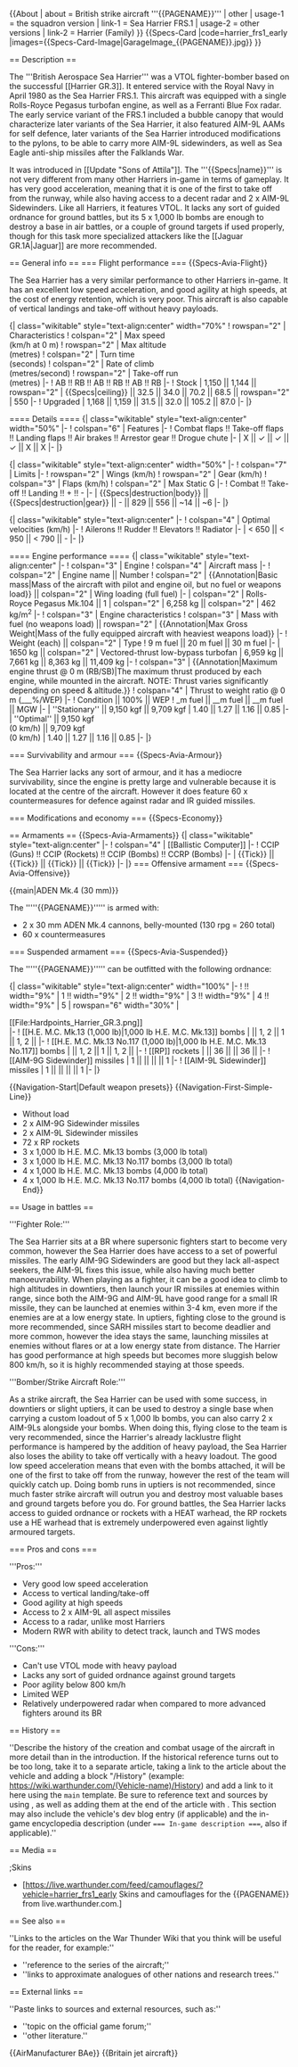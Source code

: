 {{About
| about = British strike aircraft '''{{PAGENAME}}'''
| other
| usage-1 = the squadron version
| link-1 = Sea Harrier FRS.1
| usage-2 = other versions
| link-2 = Harrier (Family)
}}
{{Specs-Card
|code=harrier_frs1_early
|images={{Specs-Card-Image|GarageImage_{{PAGENAME}}.jpg}}
}}

== Description ==
<!-- ''In the description, the first part should be about the history of and the creation and combat usage of the aircraft, as well as its key features. In the second part, tell the reader about the aircraft in the game. Insert a screenshot of the vehicle, so that if the novice player does not remember the vehicle by name, he will immediately understand what kind of vehicle the article is talking about.'' -->
The '''British Aerospace Sea Harrier''' was a VTOL fighter-bomber based on the successful [[Harrier GR.3]]. It entered service with the Royal Navy in April 1980 as the Sea Harrier FRS.1. This aircraft was equipped with a single Rolls-Royce Pegasus turbofan engine, as well as a Ferranti Blue Fox radar. The early service variant of the FRS.1 included a bubble canopy that would characterize later variants of the Sea Harrier, it also featured AIM-9L AAMs for self defence, later variants of the Sea Harrier introduced modifications to the pylons, to be able to carry more AIM-9L sidewinders, as well as Sea Eagle anti-ship missiles after the Falklands War.

It was introduced in [[Update "Sons of Attila"]]. The '''{{Specs|name}}''' is not very different from many other Harriers in-game in terms of gameplay. It has very good acceleration, meaning that it is one of the first to take off from the runway, while also having access to a decent radar and 2 x AIM-9L Sidewinders. Like all Harriers, it features VTOL. It lacks any sort of guided ordnance for ground battles, but its 5 x 1,000 lb bombs are enough to destroy a base in air battles, or a couple of ground targets if used properly, though for this task more specialized attackers like the [[Jaguar GR.1A|Jaguar]] are more recommended.

== General info ==
=== Flight performance ===
{{Specs-Avia-Flight}}
<!-- ''Describe how the aircraft behaves in the air. Speed, manoeuvrability, acceleration and allowable loads - these are the most important characteristics of the vehicle.'' -->
The Sea Harrier has a very similar performance to other Harriers in-game. It has an excellent low speed acceleration, and good agility at high speeds, at the cost of energy retention, which is very poor. This aircraft is also capable of vertical landings and take-off without heavy payloads.

{| class="wikitable" style="text-align:center" width="70%"
! rowspan="2" | Characteristics
! colspan="2" | Max speed<br>(km/h at 0 m)
! rowspan="2" | Max altitude<br>(metres)
! colspan="2" | Turn time<br>(seconds)
! colspan="2" | Rate of climb<br>(metres/second)
! rowspan="2" | Take-off run<br>(metres)
|-
! AB !! RB !! AB !! RB !! AB !! RB
|-
! Stock
| 1,150 || 1,144 || rowspan="2" | {{Specs|ceiling}} || 32.5 || 34.0 || 70.2 || 68.5 || rowspan="2" | 550
|-
! Upgraded
| 1,168 || 1,159 || 31.5 || 32.0 || 105.2 || 87.0
|-
|}

==== Details ====
{| class="wikitable" style="text-align:center" width="50%"
|-
! colspan="6" | Features
|-
! Combat flaps !! Take-off flaps !! Landing flaps !! Air brakes !! Arrestor gear !! Drogue chute
|-
| X || ✓ || ✓ || ✓ || X || X     <!-- ✓ -->
|-
|}

{| class="wikitable" style="text-align:center" width="50%"
|-
! colspan="7" | Limits
|-
! rowspan="2" | Wings (km/h)
! rowspan="2" | Gear (km/h)
! colspan="3" | Flaps (km/h)
! colspan="2" | Max Static G
|-
! Combat !! Take-off !! Landing !! + !! -
|-
| {{Specs|destruction|body}} || {{Specs|destruction|gear}} || - || 829 || 556 || ~14 || ~6
|-
|}

{| class="wikitable" style="text-align:center"
|-
! colspan="4" | Optimal velocities (km/h)
|-
! Ailerons !! Rudder !! Elevators !! Radiator
|-
| < 650 || < 950 || < 790 || -
|-
|}

==== Engine performance ====
{| class="wikitable" style="text-align:center"
|-
! colspan="3" | Engine
! colspan="4" | Aircraft mass
|-
! colspan="2" | Engine name || Number
! colspan="2" | {{Annotation|Basic mass|Mass of the aircraft with pilot and engine oil, but no fuel or weapons load}} || colspan="2" | Wing loading (full fuel)
|-
| colspan="2" | Rolls-Royce Pegasus Mk.104 || 1
| colspan="2" | 6,258 kg || colspan="2" | 462 kg/m<sup>2</sup>
|-
! colspan="3" | Engine characteristics
! colspan="3" | Mass with fuel (no weapons load) || rowspan="2" | {{Annotation|Max Gross<br>Weight|Mass of the fully equipped aircraft with heaviest weapons load}}
|-
! Weight (each) || colspan="2" | Type
! 9 m fuel || 20 m fuel || 30 m fuel
|-
| 1650 kg || colspan="2" | Vectored-thrust low-bypass turbofan
| 6,959 kg || 7,661 kg || 8,363 kg || 11,409 kg
|-
! colspan="3" | {{Annotation|Maximum engine thrust @ 0 m (RB/SB)|The maximum thrust produced by each engine, while mounted in the aircraft. NOTE: Thrust varies significantly depending on speed & altitude.}}
! colspan="4" | Thrust to weight ratio @ 0 m (___%/WEP)
|-
! Condition || 100% || WEP
! _m fuel || __m fuel || __m fuel || MGW
|-
| ''Stationary'' || 9,150 kgf || 9,709 kgf
| 1.40 || 1.27 || 1.16 || 0.85
|-
| ''Optimal'' || 9,150 kgf<br>(0 km/h) || 9,709 kgf<br>(0 km/h)
| 1.40 || 1.27 || 1.16 || 0.85
|-
|}

=== Survivability and armour ===
{{Specs-Avia-Armour}}
<!-- ''Examine the survivability of the aircraft. Note how vulnerable the structure is and how secure the pilot is, whether the fuel tanks are armoured, etc. Describe the armour, if there is any, and also mention the vulnerability of other critical aircraft systems.'' -->
The Sea Harrier lacks any sort of armour, and it has a mediocre survivability, since the engine is pretty large and vulnerable because it is located at the centre of the aircraft. However it does feature 60 x countermeasures for defence against radar and IR guided missiles.

=== Modifications and economy ===
{{Specs-Economy}}

== Armaments ==
{{Specs-Avia-Armaments}}
{| class="wikitable" style="text-align:center"
|-
! colspan="4" | [[Ballistic Computer]]
|-
! CCIP (Guns) !! CCIP (Rockets) !! CCIP (Bombs) !! CCRP (Bombs)
|-
| {{Tick}} || {{Tick}} || {{Tick}} || {{Tick}}
|-
|}
=== Offensive armament ===
{{Specs-Avia-Offensive}}
<!-- ''Describe the offensive armament of the aircraft, if any. Describe how effective the cannons and machine guns are in a battle, and also what belts or drums are better to use. If there is no offensive weaponry, delete this subsection.'' -->
{{main|ADEN Mk.4 (30 mm)}}

The '''''{{PAGENAME}}''''' is armed with:

* 2 x 30 mm ADEN Mk.4 cannons, belly-mounted (130 rpg = 260 total)
* 60 x countermeasures

=== Suspended armament ===
{{Specs-Avia-Suspended}}
<!-- ''Describe the aircraft's suspended armament: additional cannons under the wings, bombs, rockets and torpedoes. This section is especially important for bombers and attackers. If there is no suspended weaponry remove this subsection.'' -->

The '''''{{PAGENAME}}''''' can be outfitted with the following ordnance:

{| class="wikitable" style="text-align:center" width="100%"
|-
! !! width="9%" | 1 !! width="9%" | 2 !! width="9%" | 3 !! width="9%" | 4 !! width="9%" | 5
| rowspan="6" width="30%" | <div class="ttx-image">[[File:Hardpoints_Harrier_GR.3.png]]</div>
|-
! [[H.E. M.C. Mk.13 (1,000 lb)|1,000 lb H.E. M.C. Mk.13]] bombs
| || 1, 2 || 1 || 1, 2 ||
|-
! [[H.E. M.C. Mk.13 No.117 (1,000 lb)|1,000 lb H.E. M.C. Mk.13 No.117]] bombs
| || 1, 2 || 1 || 1, 2 ||
|-
! [[RP]] rockets
| || 36 || || 36 ||
|-
! [[AIM-9G Sidewinder]] missiles
| 1 || || || || 1
|-
! [[AIM-9L Sidewinder]] missiles
| 1 || || || || 1
|-
|}

{{Navigation-Start|Default weapon presets}}
{{Navigation-First-Simple-Line}}

* Without load
* 2 x AIM-9G Sidewinder missiles
* 2 x AIM-9L Sidewinder missiles
* 72 x RP rockets
* 3 x 1,000 lb H.E. M.C. Mk.13 bombs (3,000 lb total)
* 3 x 1,000 lb H.E. M.C. Mk.13 No.117 bombs (3,000 lb total)
* 4 x 1,000 lb H.E. M.C. Mk.13 bombs (4,000 lb total)
* 4 x 1,000 lb H.E. M.C. Mk.13 No.117 bombs (4,000 lb total)
{{Navigation-End}}

== Usage in battles ==
<!-- ''Describe the tactics of playing in the aircraft, the features of using aircraft in a team and advice on tactics. Refrain from creating a "guide" - do not impose a single point of view, but instead, give the reader food for thought. Examine the most dangerous enemies and give recommendations on fighting them. If necessary, note the specifics of the game in different modes (AB, RB, SB).'' -->
'''Fighter Role:'''

The Sea Harrier sits at a BR where supersonic fighters start to become very common, however the Sea Harrier does have access to a set of powerful missiles. The early AIM-9G Sidewinders are good but they lack all-aspect seekers, the AIM-9L fixes this issue, while also having much better manoeuvrability. When playing as a fighter, it can be a good idea to climb to high altitudes in downtiers, then launch your IR missiles at enemies within range, since both the AIM-9G and AIM-9L have good range for a small IR missile, they can be launched at enemies within 3-4 km, even more if the enemies are at a low energy state. In uptiers, fighting close to the ground is more recommended, since SARH missiles start to become deadlier and more common, however the idea stays the same, launching missiles at enemies without flares or at a low energy state from distance. The Harrier has good performance at high speeds but becomes more sluggish below 800 km/h, so it is highly recommended staying at those speeds.

'''Bomber/Strike Aircraft Role:'''

As a strike aircraft, the Sea Harrier can be used with some success, in downtiers or slight uptiers, it can be used to destroy a single base when carrying a custom loadout of 5 x 1,000 lb bombs, you can also carry 2 x AIM-9Ls alongside your bombs. When doing this, flying close to the team is very recommended, since the Harrier's already lacklustre flight performance is hampered by the addition of heavy payload, the Sea Harrier also loses the ability to take off vertically with a heavy loadout. The good low speed acceleration means that even with the bombs attached, it will be one of the first to take off from the runway, however the rest of the team will quickly catch up. Doing bomb runs in uptiers is not recommended, since much faster strike aircraft will outrun you and destroy most valuable bases and ground targets before you do. For ground battles, the Sea Harrier lacks access to guided ordnance or rockets with a HEAT warhead, the RP rockets use a HE warhead that is extremely underpowered even against lightly armoured targets.

=== Pros and cons ===
<!-- ''Summarise and briefly evaluate the vehicle in terms of its characteristics and combat effectiveness. Mark its pros and cons in the bulleted list. Try not to use more than 6 points for each of the characteristics. Avoid using categorical definitions such as "bad", "good" and the like - use substitutions with softer forms such as "inadequate" and "effective".'' -->

'''Pros:'''

* Very good low speed acceleration
* Access to vertical landing/take-off
* Good agility at high speeds
* Access to 2 x AIM-9L all aspect missiles
* Access to a radar, unlike most Harriers
* Modern RWR with ability to detect track, launch and TWS modes

'''Cons:'''

* Can't use VTOL mode with heavy payload
* Lacks any sort of guided ordnance against ground targets
* Poor agility below 800 km/h
* Limited WEP
* Relatively underpowered radar when compared to more advanced fighters around its BR

== History ==
<!-- ''Describe the history of the creation and combat usage of the aircraft in more detail than in the introduction. If the historical reference turns out to be too long, take it to a separate article, taking a link to the article about the vehicle and adding a block "/History" (example: <nowiki>https://wiki.warthunder.com/(Vehicle-name)/History</nowiki>) and add a link to it here using the <code>main</code> template. Be sure to reference text and sources by using <code><nowiki><ref></ref></nowiki></code>, as well as adding them at the end of the article with <code><nowiki><references /></nowiki></code>. This section may also include the vehicle's dev blog entry (if applicable) and the in-game encyclopedia description (under <code><nowiki>=== In-game description ===</nowiki></code>, also if applicable).'' -->
''Describe the history of the creation and combat usage of the aircraft in more detail than in the introduction. If the historical reference turns out to be too long, take it to a separate article, taking a link to the article about the vehicle and adding a block "/History" (example: <nowiki>https://wiki.warthunder.com/(Vehicle-name)/History</nowiki>) and add a link to it here using the <code>main</code> template. Be sure to reference text and sources by using <code><nowiki><ref></ref></nowiki></code>, as well as adding them at the end of the article with <code><nowiki><references /></nowiki></code>. This section may also include the vehicle's dev blog entry (if applicable) and the in-game encyclopedia description (under <code><nowiki>=== In-game description ===</nowiki></code>, also if applicable).''

== Media ==
<!-- ''Excellent additions to the article would be video guides, screenshots from the game, and photos.'' -->

;Skins

* [https://live.warthunder.com/feed/camouflages/?vehicle=harrier_frs1_early Skins and camouflages for the {{PAGENAME}} from live.warthunder.com.]

== See also ==
<!-- ''Links to the articles on the War Thunder Wiki that you think will be useful for the reader, for example:''
* ''reference to the series of the aircraft;''
* ''links to approximate analogues of other nations and research trees.'' -->
''Links to the articles on the War Thunder Wiki that you think will be useful for the reader, for example:''

* ''reference to the series of the aircraft;''
* ''links to approximate analogues of other nations and research trees.''

== External links ==
<!-- ''Paste links to sources and external resources, such as:''
* ''topic on the official game forum;''
* ''other literature.'' -->
''Paste links to sources and external resources, such as:''

* ''topic on the official game forum;''
* ''other literature.''

{{AirManufacturer BAe}}
{{Britain jet aircraft}}